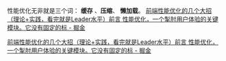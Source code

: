 性能优化无非就是三个词： **缓存** 、**压缩**、 **懒加载**。
[前端性能优化的几个大招（理论+实践，看完就是Leader水平）前言 性能优化，一个掣肘用户体验的关键模块。它没有固定的标 - 掘金](https://juejin.cn/post/7468655596641976320#heading-12)


[前端性能优化的几个大招（理论+实践，看完就是Leader水平）前言 性能优化，一个掣肘用户体验的关键模块。它没有固定的标 - 掘金](../剪藏/000-Inbox/前端性能优化的几个大招（理论+实践，看完就是Leader水平）前言%20性能优化，一个掣肘用户体验的关键模块。它没有固定的标%20-%20掘金.md)